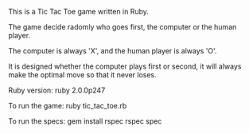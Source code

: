 This is a Tic Tac Toe game written in Ruby.

The game decide radomly who goes first, the computer or the human player.

The computer is always 'X', and the human player is always 'O'.

It is designed whether the computer plays first or second, it will always
make the optimal move so that it never loses.

Ruby version: ruby 2.0.0p247

To run the game:
  ruby tic_tac_toe.rb

To run the specs:
  gem install rspec
  rspec spec